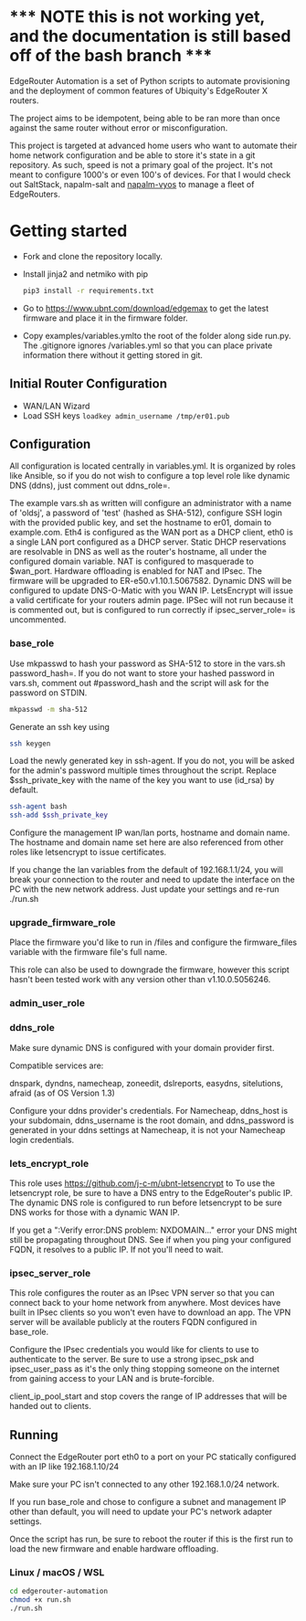 # *** NOTE this is not working yet, and the documentation is still based off of the bash branch ***

EdgeRouter Automation is a set of Python scripts to automate provisioning and the deployment of common features of Ubiquity's EdgeRouter X routers.

The project aims to be idempotent, being able to be ran more than once against the same router without error or misconfiguration. 

This project is targeted at advanced home users who want to automate their home network configuration and be able to store it's state in a git repository.
As such, speed is not a primary goal of the project. It's not meant to configure 1000's or even 100's of devices. For that I would check out SaltStack, napalm-salt and [napalm-vyos](https://github.com/napalm-automation-community/napalm-vyos) to manage a fleet of EdgeRouters.

# Getting started
* Fork and clone the repository locally.
* Install jinja2 and netmiko with pip
      
  ```bash
  pip3 install -r requirements.txt
  ```

* Go to https://www.ubnt.com/download/edgemax to get the latest firmware and place it in
the firmware folder.

* Copy examples/variables.ymlto the root of the folder along side run.py. The .gitignore ignores /variables.yml so that you can place private information there without it getting stored in git.

## Initial Router Configuration
* WAN/LAN Wizard
* Load SSH keys 
```loadkey admin_username /tmp/er01.pub```


## Configuration
All configuration is located centrally in variables.yml. It is organized by roles like Ansible, so if you do not wish to configure a top level role like dynamic DNS (ddns), just comment out ddns_role=.

The example vars.sh as written will configure an administrator with a name of 'oldsj', a password of 'test' (hashed as SHA-512), configure SSH login with the provided public key, and set the hostname to er01, domain to example.com. Eth4 is configured as the WAN port as a DHCP client, eth0 is a single LAN port configured as a DHCP server. Static  DHCP reservations are resolvable in DNS as well as the router's hostname, all under the configured domain variable. 
NAT is configured to masquerade to $wan_port.
Hardware offloading is enabled for NAT and IPsec.
The firmware will be upgraded to ER-e50.v1.10.1.5067582.
Dynamic DNS will be configured to update DNS-O-Matic with you WAN IP.
LetsEncrypt will issue a valid certificate for your routers admin page.
IPSec will not run because it is commented out, but is configured to run correctly if ipsec_server_role= is uncommented.

### base_role 
Use mkpasswd to hash your password as SHA-512 to store in the vars.sh password_hash=.
If you do not want to store your hashed password in vars.sh, comment out #password_hash and the script will ask for the password on STDIN.
```bash
mkpasswd -m sha-512
```

Generate an ssh key using

``` bash
ssh keygen
```

Load the newly generated key in ssh-agent. If you do not, you will be asked for the admin's password multiple times throughout the script.
Replace $ssh_private_key with the name of the key you want to use (id_rsa) by default.
```bash
ssh-agent bash
ssh-add $ssh_private_key
```

Configure the management IP wan/lan ports, hostname and domain name. The hostname and domain name set here are also referenced from other roles like letsencrypt to issue certificates.

If you change the lan variables from the default of 192.168.1.1/24, you will break your connection to the router and need to update the interface on the PC with the new network address.
Just update your settings and re-run ./run.sh

### upgrade_firmware_role
Place the firmware you'd like to run in /files and configure the firmware_files variable with the firmware file's full name.

This role can also be used to downgrade the firmware, however this script hasn't been tested work with any version other than v1.10.0.5056246.

### admin_user_role


### ddns_role
Make sure dynamic DNS is configured with your domain provider first.

Compatible services are:

dnspark, dyndns, namecheap, zoneedit, dslreports, easydns, sitelutions, afraid (as of OS Version 1.3)

Configure your ddns provider's credentials. For Namecheap, ddns_host is your subdomain, ddns_username is the root domain, and ddns_password is generated in your ddns settings at Namecheap, it is not your Namecheap login credentials.

### lets_encrypt_role
This role uses https://github.com/j-c-m/ubnt-letsencrypt to 
To use the letsencrypt role, be sure to have a DNS entry to the EdgeRouter's public IP. The dynamic DNS role is configured to run before letsencrypt to be sure DNS works for those with a dynamic WAN IP.

If you get a ":Verify error:DNS problem: NXDOMAIN..." error your DNS might still be propagating throughout DNS. See if when you ping your configured FQDN, it resolves to a public IP. If not you'll need to wait.

### ipsec_server_role
This role configures the router as an IPsec VPN server so that you can connect back to your home network from anywhere. Most devices have built in IPsec clients so you won't even have to download an app.
The VPN server will be available publicly at the routers FQDN configured in base_role.

Configure the IPsec credentials you would like for clients to use to authenticate to the server. Be sure to use a strong ipsec_psk and ipsec_user_pass as it's the only thing stopping someone on the internet from gaining access to your LAN and is brute-forcible.

client_ip_pool_start and stop covers the range of IP addresses that will be handed out to clients.

## Running
Connect the EdgeRouter port eth0 to a port on your PC statically configured with an IP like 192.168.1.10/24

Make sure your PC isn't connected to any other 192.168.1.0/24 network.

If you run base_role and chose to configure a subnet and management IP other than default, you will need to update your PC's network adapter settings.

Once the script has run, be sure to reboot the router if this is the first run to load the new firmware and enable hardware offloading.

### Linux / macOS / WSL
```bash
cd edgerouter-automation
chmod +x run.sh
./run.sh
```

